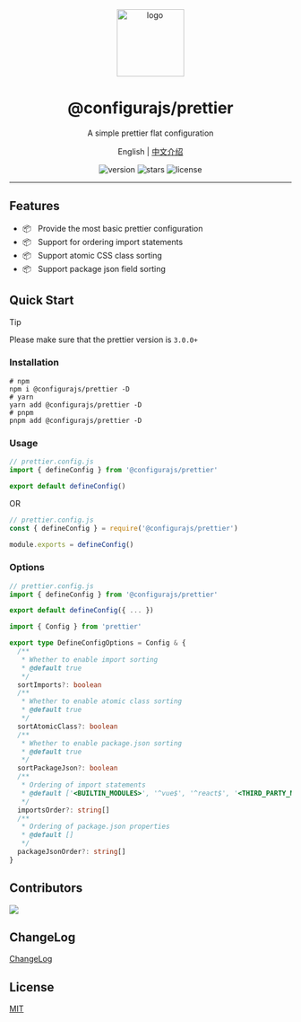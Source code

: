 <div align="center">
  <img src="https://github.com/user-attachments/assets/4e0a0b81-7814-48b1-ae3d-9ce0511e0e9c" width="120" height="120" alt="logo" />
  <h1>@configurajs/prettier</h1>
  <p>A simple prettier flat configuration</p>
  <p>
    <span>English</span> | 
    <a href="https://github.com/configurajs/prettier/blob/main/README.zh-CN.md">中文介绍</a>
  </p>
  <p>
    <img src="https://img.shields.io/github/package-json/v/configurajs/prettier" alt="version">
    <img src="https://img.shields.io/github/stars/configurajs/prettier" alt="stars">
    <img src="https://img.shields.io/github/license/configurajs/prettier" alt="license">
  </p>
</div>

---

## Features

- 📦 &nbsp; Provide the most basic prettier configuration
- 📦 &nbsp; Support for ordering import statements
- 📦 &nbsp; Support atomic CSS class sorting
- 📦 &nbsp; Support package json field sorting

## Quick Start

> [!TIP]
> Please make sure that the prettier version is `3.0.0+`

### Installation

```shell
# npm
npm i @configurajs/prettier -D
# yarn
yarn add @configurajs/prettier -D
# pnpm
pnpm add @configurajs/prettier -D
```

### Usage

```js
// prettier.config.js
import { defineConfig } from '@configurajs/prettier'

export default defineConfig()
```

OR

```js
// prettier.config.js
const { defineConfig } = require('@configurajs/prettier')

module.exports = defineConfig()
```

### Options

```js
// prettier.config.js
import { defineConfig } from '@configurajs/prettier'

export default defineConfig({ ... })
```

```ts
import { Config } from 'prettier'

export type DefineConfigOptions = Config & {
  /**
   * Whether to enable import sorting
   * @default true
   */
  sortImports?: boolean
  /**
   * Whether to enable atomic class sorting
   * @default true
   */
  sortAtomicClass?: boolean
  /**
   * Whether to enable package.json sorting
   * @default true
   */
  sortPackageJson?: boolean
  /**
   * Ordering of import statements
   * @default ['<BUILTIN_MODULES>', '^vue$', '^react$', '<THIRD_PARTY_MODULES>', '^@/(.*)$', '^~/(.*)$', '^[.]']
   */
  importsOrder?: string[]
  /**
   * Ordering of package.json properties
   * @default []
   */
  packageJsonOrder?: string[]
}
```

## Contributors

<a href="https://github.com/configurajs/prettier/graphs/contributors">
  <img src="https://contrib.rocks/image?repo=configurajs/prettier" />
</a>

## ChangeLog

[ChangeLog](CHANGELOG.md)

## License

[MIT](LICENSE)

